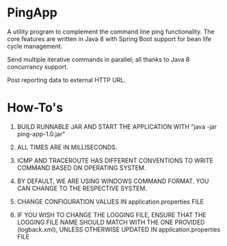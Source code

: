 # PingApp

A utility program to complement the command line ping functionality. The core features are written in Java 8 with Spring Boot support for bean life cycle management.

Send multiple iterative commands in parallel; all thanks to Java 8 concurrancy support.

Post reporting data to external HTTP URL.

# How-To's

1) BUILD RUNNABLE JAR AND START THE APPLICATION WITH "java -jar ping-app-1.0.jar"

2) ALL TIMES ARE IN MILLISECONDS.

3) ICMP AND TRACEROUTE HAS DIFFERENT CONVENTIONS TO WRITE COMMAND BASED ON OPERATING SYSTEM.

4) BY DEFAULT, WE ARE USING WINDOWS COMMAND FORMAT. YOU CAN CHANGE TO THE RESPECTIVE SYSTEM.

5) CHANGE CONFIGURATION VALUES IN application.properties FILE

6) IF YOU WISH TO CHANGE THE LOGGING FILE, ENSURE THAT THE LOGGING FILE NAME SHOULD MATCH WITH THE ONE PROVIDED (logback.xml), UNLESS OTHERWISE UPDATED IN application.properties FILE
